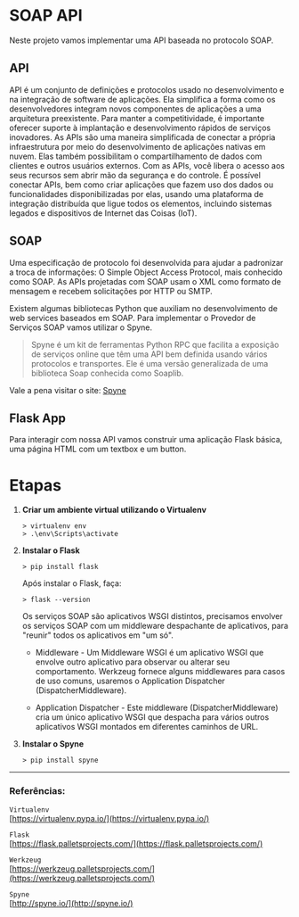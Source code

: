 # SOAP API

Neste projeto vamos implementar uma API baseada no protocolo SOAP.

## API

API é um conjunto de definições e protocolos usado no desenvolvimento e na integração de software de aplicações.
Ela simplifica a forma como os desenvolvedores integram novos componentes de aplicações a uma arquitetura preexistente.
Para manter a competitividade, é importante oferecer suporte à implantação e desenvolvimento rápidos de serviços inovadores.
As APIs são uma maneira simplificada de conectar a própria infraestrutura por meio do desenvolvimento de aplicações nativas em nuvem.
Elas também possibilitam o compartilhamento de dados com clientes e outros usuários externos.
Com as APIs, você libera o acesso aos seus recursos sem abrir mão da segurança e do controle.
É possível conectar APIs, bem como criar aplicações que fazem uso dos dados ou funcionalidades disponibilizadas por elas, usando uma plataforma de integração distribuída que ligue todos os elementos, incluindo sistemas legados e dispositivos de Internet das Coisas (IoT).

## SOAP

Uma especificação de protocolo foi desenvolvida para ajudar a padronizar a troca de informações: O Simple Object Access Protocol, mais conhecido como SOAP.
As APIs projetadas com SOAP usam o XML como formato de mensagem e recebem solicitações por HTTP ou SMTP.

Existem algumas bibliotecas Python que auxiliam no desenvolvimento de web services baseados em SOAP. Para implementar o Provedor de Serviços SOAP vamos utilizar o Spyne.

> Spyne é um kit de ferramentas Python RPC que facilita a exposição de serviços online que têm uma API bem definida usando vários protocolos e transportes. Ele é uma versão generalizada de uma biblioteca Soap conhecida como Soaplib.

Vale a pena visitar o site: [Spyne](http://spyne.io/)

## Flask App

Para interagir com nossa API vamos construir uma aplicação Flask básica, uma página HTML com um textbox e um button.

# Etapas

1. **Criar um ambiente virtual utilizando o Virtualenv**
    ```shell
    > virtualenv env
    > .\env\Scripts\activate
    ```
1. **Instalar o Flask**
    ```shell
    > pip install flask
    ```
    Após instalar o Flask, faça:
    ```shell 
    > flask --version
    ```
    Os serviços SOAP são aplicativos WSGI distintos, precisamos envolver os serviços SOAP com um middleware despachante de aplicativos, para "reunir" todos os aplicativos em "um só".

    - Middleware - Um Middleware WSGI é um aplicativo WSGI que envolve outro aplicativo para observar ou alterar seu comportamento. Werkzeug fornece alguns middlewares para casos de uso comuns, usaremos o Application Dispatcher (DispatcherMiddleware).

    - Application Dispatcher - Este middleware (DispatcherMiddleware) cria um único aplicativo WSGI que despacha para vários outros aplicativos WSGI montados em diferentes caminhos de URL.

1. **Instalar o Spyne**
    ```shell
    > pip install spyne
    ```
___

### Referências:


`Virtualenv`  
[https://virtualenv.pypa.io/](https://virtualenv.pypa.io/)

`Flask`  
[https://flask.palletsprojects.com/](https://flask.palletsprojects.com/)

`Werkzeug`  
[https://werkzeug.palletsprojects.com/](https://werkzeug.palletsprojects.com/)

`Spyne`  
[http://spyne.io/](http://spyne.io/)